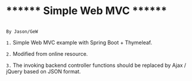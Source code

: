 ****** Simple Web MVC ******
================
                                                                                        By Jason/GeW

`1.` Simple Web MVC example with Spring Boot + Thymeleaf.

`2.` Modified from online resource.

`3.` The invoking backend controller functions should be replaced by Ajax / jQuery based on JSON format.

